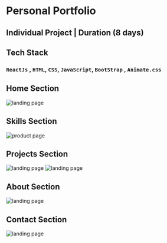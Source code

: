 # Personal Portfolio

## Individual Project | Duration (8 days)

## Tech Stack 
### `ReactJs` , `HTML`, `CSS`, `JavaScript`, `BootStrap` , `Animate.css`

## Home Section

<img src="https://user-images.githubusercontent.com/96625397/201487400-7fd19c83-6423-4009-83ec-fadc0ddb2a65.png" alt="landing page" />

## Skills Section
<img src="https://user-images.githubusercontent.com/96625397/201487468-3efab26c-afdf-4372-b380-38b611530000.png" alt="product page" />

## Projects Section
<img src="https://user-images.githubusercontent.com/96625397/201487544-26a663cb-d425-4786-9c96-5685b1f51972.png" alt="landing page" />
<img src="https://user-images.githubusercontent.com/96625397/201487563-f2c0ce1c-6805-42e6-b6f3-8c511291bd34.png" alt="landing page" />

## About Section
<img src="https://user-images.githubusercontent.com/96625397/201487591-46128a20-6394-492c-8797-ab913078b693.png" alt="landing page" />

## Contact Section
<img src="https://user-images.githubusercontent.com/96625397/201487618-c0b8ad8c-9aa5-4dc8-a849-dcac16340c58.png" alt="landing page" />
